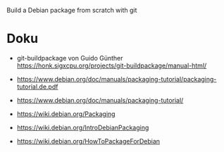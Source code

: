 Build a Debian package from scratch with git

# Doku 

  * git-buildpackage von Guido Günther 
    https://honk.sigxcpu.org/projects/git-buildpackage/manual-html/
  * https://www.debian.org/doc/manuals/packaging-tutorial/packaging-tutorial.de.pdf
  * https://www.debian.org/doc/manuals/packaging-tutorial/

  * https://wiki.debian.org/Packaging
  * https://wiki.debian.org/IntroDebianPackaging 
  * https://wiki.debian.org/HowToPackageForDebian
